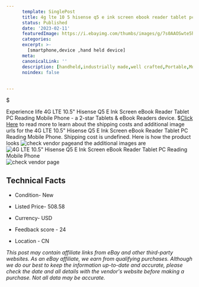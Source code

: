 ```yaml
---
      template: SinglePost
      title: 4g lte 10 5 hisense q5 e ink screen ebook reader tablet pc reading mobile phone
      status: Published
      date: '2023-02-11'
      featuredImage: https://i.ebayimg.com/thumbs/images/g/7s0AAOSwte5hRhLn/s-l225.jpg
      categories: 
      excerpt: >-
        [smartphone,device ,hand held device]
      meta:
      canonicalLink: ''
      description: [handheld,industrially made,well crafted,Portable,Mobile,Compact,Convenient,Lightweight,Maneuverable,Man-portable,Miniature,Carriable,Hand-held,Light,Holdable,Transportable,Mobile device,Pocket-sized,On-the-go,Wireless,Cordless,Compact size,Convenient size, smartphone,device ,hand held device]
      noindex: false
      
        
---
```

$

Experience life 4G LTE 10.5" Hisense Q5 E Ink Screen eBook Reader Tablet PC Reading Mobile Phone - a 2-star Tablets & eBook Readers device.
$[Click Here](https://www.ebay.com/itm/373995069972?hash=item5713d7e214%3Ag%3A7s0AAOSwte5hRhLn&mkevt=1&mkcid=1&mkrid=711-53200-19255-0&campid=%253CePNCampaignId%253E&customid=%253CreferenceId%253E&toolid=10049) to read more to learn about the shipping costs and additional image urls for the 4G LTE 10.5" Hisense Q5 E Ink Screen eBook Reader Tablet PC Reading Mobile Phone. Shipping cost is undefined. Here is how the product looks ![check vendor page](https://i.ebayimg.com/thumbs/images/g/7s0AAOSwte5hRhLn/s-l225.jpg)and the additional images are![4G LTE 10.5" Hisense Q5 E Ink Screen eBook Reader Tablet PC Reading Mobile Phone](https://i.ebayimg.com/images/g/7s0AAOSwte5hRhLn/s-l960.jpg)![check vendor page](https://origin-galleryplus.ebayimg.com/ws/web/373995069972_2_0_1/225x225.jpg,https://origin-galleryplus.ebayimg.com/ws/web/373995069972_3_0_1/225x225.jpg,https://origin-galleryplus.ebayimg.com/ws/web/373995069972_4_0_1/225x225.jpg,https://origin-galleryplus.ebayimg.com/ws/web/373995069972_5_0_1/225x225.jpg,https://origin-galleryplus.ebayimg.com/ws/web/373995069972_6_0_1/225x225.jpg,https://origin-galleryplus.ebayimg.com/ws/web/373995069972_7_0_1/225x225.jpg,https://origin-galleryplus.ebayimg.com/ws/web/373995069972_8_0_1/225x225.jpg,https://origin-galleryplus.ebayimg.com/ws/web/373995069972_9_0_1/225x225.jpg,https://origin-galleryplus.ebayimg.com/ws/web/373995069972_10_0_1/225x225.jpg,https://origin-galleryplus.ebayimg.com/ws/web/373995069972_11_0_1/225x225.jpg,https://origin-galleryplus.ebayimg.com/ws/web/373995069972_12_0_1/225x225.jpg)



 ## Technical Facts 



     
      

 - Condition- New 


      

 - Listed Price- 508.58 


      

 - Currency- USD 


      

 - Feedback score - 24 


      

 - Location - CN 


      
      

 *_This post may contain affiliate links from eBay and other third-party websites. As an eBay affiliate, we earn from qualifying purchases. Although we do our best to keep the information up-to-date and accurate, please check the date and all details with the vendor's website before making a purchase. Not all data may be accurate._*






